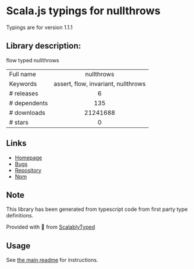 
# Scala.js typings for nullthrows

Typings are for version 1.1.1

## Library description:
flow typed nullthrows

|                    |                 |
| ------------------ | :-------------: |
| Full name          | nullthrows |
| Keywords           | assert, flow, invariant, nullthrows |
| # releases         | 6 |
| # dependents       | 135 |
| # downloads        | 21241688 |
| # stars            | 0 |

## Links
- [Homepage](https://github.com/zertosh/nullthrows#readme)
- [Bugs](https://github.com/zertosh/nullthrows/issues)
- [Repository](https://github.com/zertosh/nullthrows)
- [Npm](https://www.npmjs.com/package/nullthrows)
    


## Note
This library has been generated from typescript code from first party type definitions.

Provided with :purple_heart: from [ScalablyTyped](https://github.com/oyvindberg/ScalablyTyped)

## Usage
See [the main readme](../../readme.md) for instructions.


